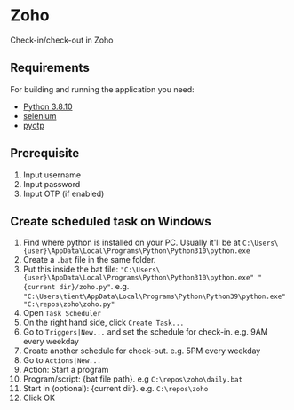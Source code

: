 # Zoho

Check-in/check-out in Zoho

## Requirements

For building and running the application you need:

- [Python 3.8.10](https://www.python.org/downloads/release/python-3810/)
- [selenium](https://pypi.org/project/selenium/)
- [pyotp](https://pypi.org/project/pyotp/)

## Prerequisite

1. Input username
2. Input password
3. Input OTP (if enabled)

## Create scheduled task on Windows

1. Find where python is installed on your PC. Usually it'll be at `C:\Users\{user}\AppData\Local\Programs\Python\Python310\python.exe`
2. Create a `.bat` file in the same folder. 
3. Put this inside the bat file: `"C:\Users\{user}\AppData\Local\Programs\Python\Python310\python.exe" "{current dir}/zoho.py"`. e.g. `"C:\Users\tient\AppData\Local\Programs\Python\Python39\python.exe" "C:\repos\zoho\zoho.py"`
4. Open `Task Scheduler`
5. On the right hand side, click `Create Task...`
6. Go to `Triggers|New...` and set the schedule for check-in. e.g. 9AM every weekday
7. Create another schedule for check-out. e.g. 5PM every weekday
8. Go to `Actions|New...`
  1. Action: Start a program
  2. Program/script: {bat file path}. e.g `C:\repos\zoho\daily.bat`
  3. Start in (optional): {current dir}. e.g. `C:\repos\zoho`
9. Click OK
